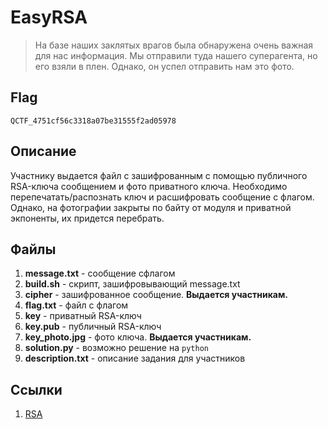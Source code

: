 EasyRSA
=======

> На базе наших заклятых врагов была обнаружена очень важная для нас информация.
> Мы отправили туда нашего суперагента, но его взяли в плен. Однако, он успел
> отправить нам это фото.

Flag
----
```
QCTF_4751cf56c3318a07be31555f2ad05978
```

Описание
--------
Участнику выдается файл с зашифрованным с помощью публичного RSA-ключа сообщением и фото
приватного ключа. Необходимо перепечатать/распознать ключ и расшифровать сообщение с флагом.
Однако, на фотографии закрыты по байту от модуля и приватной экпоненты, их придется перебрать.

Файлы
-----
1. **message.txt** - сообщение  сфлагом
2. **build.sh** - скрипт, зашифровывающий message.txt
3. **cipher** - зашифрованное сообщение. **Выдается участникам.**
4. **flag.txt** - файл с флагом
5. **key** - приватный RSA-ключ
6. **key.pub** - публичный RSA-ключ
7. **key_photo.jpg** - фото ключа. **Выдается участникам.**
8. **solution.py** - возможно решение на `python`
9. **description.txt** - описание задания для участников

Ссылки
------
1. [RSA](https://ru.wikipedia.org/wiki/RSA)
